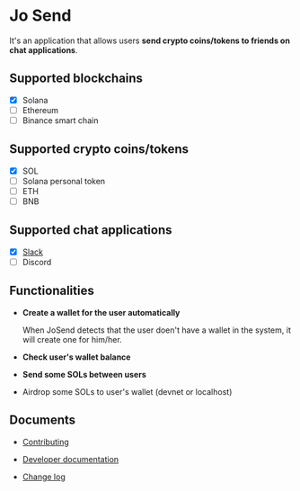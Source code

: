 # Jo Send

It's an application that allows users **send crypto coins/tokens to friends on chat applications**.

## Supported blockchains

- [x] Solana
- [ ] Ethereum
- [ ] Binance smart chain

## Supported crypto coins/tokens

- [x] SOL
- [ ] Solana personal token
- [ ] ETH
- [ ] BNB

## Supported chat applications

- [x] [Slack](./docs/tech-support/slack.md)
- [ ] Discord

## Functionalities

- **Create a wallet for the user automatically**

  When JoSend detects that the user doen't have a wallet in the system, it will create one for him/her.

- **Check user's wallet balance**

- **Send some SOLs between users**

- Airdrop some SOLs to user's wallet (devnet or localhost)

## Documents

- [Contributing](./CONTRIBUTING.md)

- [Developer documentation](./docs/DEVELOPER.md)

- [Change log](./CHANGELOG.md)
